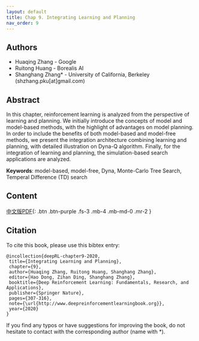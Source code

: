 ```yaml
---
layout: default
title: Chap 9. Integrating Learning and Planning
nav_order: 9
---
```


## Authors

- Huaqing Zhang - Google 
- Ruitong Huang - Borealis AI
- Shanghang Zhang* - University of California, Berkeley (shzhang.pku[at]gmail.com)

## Abstract

In this chapter, reinforcement learning is analyzed from the perspective of learning and planning. We initially introduce the concepts of model and model-based methods, with the highlight of advantages on model planning. In order to include the benefits of both model-based and model-free methods, we present the integration architecture combining learning and planning, with detailed illustration on Dyna-Q algorithm. Finally, for the integration of learning and planning, the simulation-based search applications are analyzed.

**Keywords**: model-based, model-free, Dyna, Monte-Carlo Tree Search, Temperal Difference (TD) search

## Content
[中文版PDF](/assets/pdfs/ch9.pdf){: .btn .btn-purple  .fs-3 .mb-4 .mb-md-0 .mr-2 }

## Citation

To cite this book, please use this bibtex entry:

```
@incollection{deepRL-chapter9-2020,
 title={Integrating Learning and Planning},
 chapter={9},
 author={Huaqing Zhang, Ruitong Huang, Shanghang Zhang},
 editor={Hao Dong, Zihan Ding, Shanghang Zhang},
 booktitle={Deep Reinforcement Learning: Fundamentals, Research, and Applications},
 publisher={Springer Nature},
 pages={307-316},
 note={\url{http://www.deepreinforcementlearningbook.org}},
 year={2020}
}
```



If you find any typos or have suggestions for improving the book, do not hesitate to contact with the corresponding author (name with *).